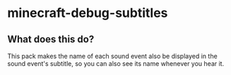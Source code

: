 # minecraft-debug-subtitles

## What does this do?

This pack makes the name of each sound event also be displayed in the sound event's subtitle, so you can also see its name whenever you hear it.
